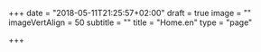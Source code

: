 +++
date = "2018-05-11T21:25:57+02:00"
draft = true
image = ""
imageVertAlign = 50
subtitle = ""
title = "Home.en"
type = "page"

+++
